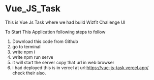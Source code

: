 # Vue_JS_Task
This is Vue Js Task where we had build Wizfit Challenge UI 

To Start This Application following steps to follow
1) Download this code from Github
2) go to terminal
3) write npm i
4) write npm run serve
5) it will start the server copy that url in web browser
6) i had deployed this is in vercel at url:https://vue-js-task.vercel.app/ check their also.
